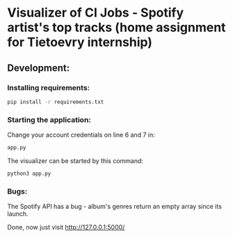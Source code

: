 # Visualizer of CI Jobs - Spotify artist's top tracks (home assignment for Tietoevry internship)

## Development:
### Installing requirements:
```bash
pip install -r requirements.txt
```
### Starting the application:
Change your account credentials on line 6 and 7 in:
```bash
app.py
```
The visualizer can be started by this command:
```bash
python3 app.py
```
### Bugs:
The Spotify API has a bug - album's genres return an empty array since its launch.

Done, now just visit http://127.0.0.1:5000/